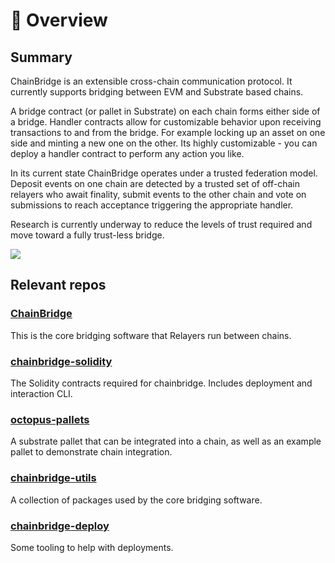 # 🌉 <b> Overview </b>

## Summary

ChainBridge is an extensible cross-chain communication protocol. It currently supports bridging between EVM and Substrate based chains.

A bridge contract (or pallet in Substrate) on each chain forms either side of a bridge. Handler contracts allow for customizable behavior upon receiving transactions to and from the bridge. For example locking up an asset on one side and minting a new one on the other. Its highly customizable - you can deploy a handler contract to perform any action you like.

In its current state ChainBridge operates under a trusted federation model. Deposit events on one chain are detected by a trusted set of off-chain relayers who await finality, submit events to the other chain and vote on submissions to reach acceptance triggering the appropriate handler.

Research is currently underway to reduce the levels of trust required and move toward a fully trust-less bridge.

![](./img/system-flow.png)

## Relevant repos

### [ChainBridge](https://github.com/octopus-network/ChainBridge)
This is the core bridging software that Relayers run between chains.

### [chainbridge-solidity](https://github.com/ChainSafe/chainbridge-solidity) 
The Solidity contracts required for chainbridge. Includes deployment and interaction CLI.
    
### [octopus-pallets](https://github.com/octopus-network/octopus-pallets/tree/feature/add-chainbridge-v1)
A substrate pallet that can be integrated into a chain, as well as an example pallet to demonstrate chain integration.

### [chainbridge-utils](https://github.com/ChainSafe/chainbridge-utils)
A collection of packages used by the core bridging software.

### [chainbridge-deploy](https://github.com/octopus-network/chainbridge-deploy)
Some tooling to help with deployments.
